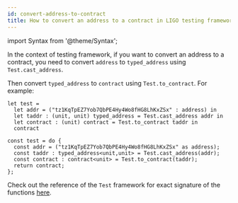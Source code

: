 ```yaml
---
id: convert-address-to-contract
title: How to convert an address to a contract in LIGO testing framework ?
---
```


import Syntax from '@theme/Syntax';

In the context of testing framework,
if you want to convert an address to a contract,
you need to convert `address` to `typed_address` using `Test.cast_address`.

Then convert `typed_address` to `contract` using
`Test.to_contract`. For example:

<Syntax syntax="cameligo">

```cameligo test-ligo group=addr2contract
let test =
  let addr = ("tz1KqTpEZ7Yob7QbPE4Hy4Wo8fHG8LhKxZSx" : address) in
  let taddr : (unit, unit) typed_address = Test.cast_address addr in
  let contract : (unit) contract = Test.to_contract taddr in
  contract
```

</Syntax>

<Syntax syntax="jsligo">

```jsligo test-ligo group=addr2contract
const test = do {
  const addr = ("tz1KqTpEZ7Yob7QbPE4Hy4Wo8fHG8LhKxZSx" as address);
  const taddr : typed_address<unit,unit> = Test.cast_address(addr);
  const contract : contract<unit> = Test.to_contract(taddr);
  return contract;
};
```

</Syntax>

Check out the reference of the `Test` framework for exact signature of the functions [here](../reference/Test.md).

<!-- updated use of entry -->

